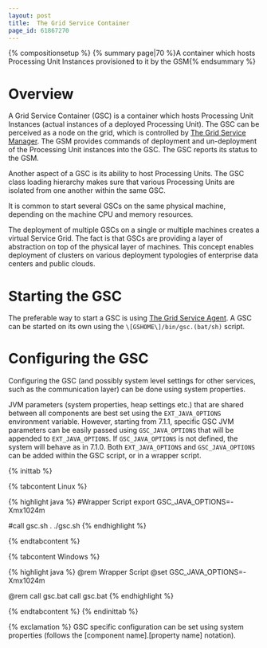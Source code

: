 ```yaml
---
layout: post
title:  The Grid Service Container
page_id: 61867270
---
```


{% compositionsetup %}
{% summary page|70 %}A container which hosts Processing Unit Instances provisioned to it by the GSM{% endsummary %}

# Overview

A Grid Service Container (GSC) is a container which hosts Processing Unit Instances (actual instances of a deployed Processing Unit). The GSC can be perceived as a node on the grid, which is controlled by [The Grid Service Manager](./the-grid-service-manager.html). The GSM provides commands of deployment and un-deployment of the Processing Unit instances into the GSC. The GSC reports its status to the GSM.

Another aspect of a GSC is its ability to host Processing Units. The GSC class loading hierarchy makes sure that various Processing Units are isolated from one another within the same GSC.

It is common to start several GSCs on the same physical machine, depending on the machine CPU and memory resources.

The deployment of multiple GSCs on a single or multiple machines creates a virtual Service Grid. The fact is that GSCs are providing a layer of abstraction on top of the physical layer of machines. This concept enables deployment of clusters on various deployment typologies of enterprise data centers and public clouds.

# Starting the GSC

The preferable way to start a GSC is using [The Grid Service Agent](./the-grid-service-agent.html). A GSC can be started on its own using the `\[GSHOME\]/bin/gsc.(bat/sh)` script.

# Configuring the GSC

Configuring the GSC (and possibly system level settings for other services, such as the communication layer) can be done using system properties.

JVM parameters (system properties, heap settings etc.) that are shared between all components are best set using the `EXT_JAVA_OPTIONS` environment variable. However, starting from 7.1.1, specific GSC JVM parameters can be easily passed using `GSC_JAVA_OPTIONS` that will be appended to `EXT_JAVA_OPTIONS`. If `GSC_JAVA_OPTIONS` is not defined, the system will behave as in 7.1.0. Both `EXT_JAVA_OPTIONS` and `GSC_JAVA_OPTIONS` can be added within the GSC script, or in a wrapper script.

{% inittab %}

{% tabcontent Linux %}

{% highlight java %}
#Wrapper Script
export GSC_JAVA_OPTIONS=-Xmx1024m

#call gsc.sh
. ./gsc.sh
{% endhighlight %}

{% endtabcontent %}

{% tabcontent Windows %}

{% highlight java %}
@rem Wrapper Script
@set GSC_JAVA_OPTIONS=-Xmx1024m

@rem call gsc.bat
call gsc.bat
{% endhighlight %}

{% endtabcontent %}
{% endinittab %}

{% exclamation %} GSC specific configuration can be set using system properties (follows the \[component name\].\[property name\] notation).
